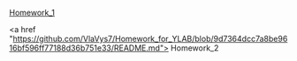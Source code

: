 <a href = "https://github.com/VlaVys7/Homework_for_YLAB/blob/d8407714e691d814cfeb40a20f74d145fb6ff9e8/HW_1.md">Homework_1</a>

<a href "https://github.com/VlaVys7/Homework_for_YLAB/blob/9d7364dcc7a8be9616bf596ff77188d36b751e33/README.md"> Homework_2</a>
